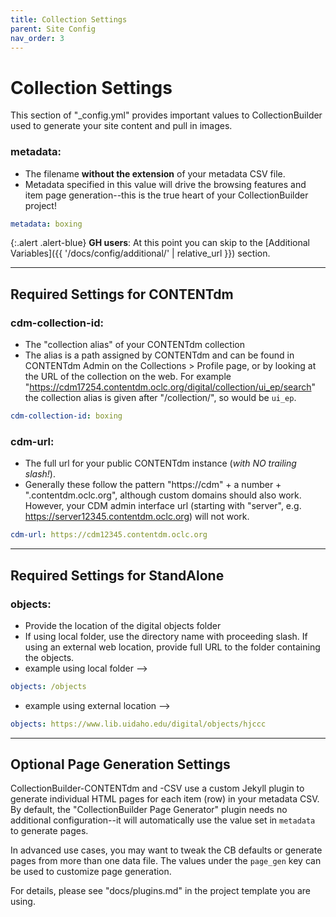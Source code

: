 ```yaml
---
title: Collection Settings
parent: Site Config
nav_order: 3
---
```


# Collection Settings

This section of "_config.yml" provides important values to CollectionBuilder used to generate your site content and pull in images.

### metadata: 

- The filename **without the extension** of your metadata CSV file. 
- Metadata specified in this value will drive the browsing features and item page generation--this is the true heart of your CollectionBuilder project!
```yaml
metadata: boxing
```

{:.alert .alert-blue}
**GH users**: At this point you can skip to the [Additional Variables]({{ '/docs/config/additional/' | relative_url }}) section.

---

## Required Settings for CONTENTdm

### cdm-collection-id: 

- The "collection alias" of your CONTENTdm collection
- The alias is a path assigned by CONTENTdm and can be found in CONTENTdm Admin on the Collections > Profile page, or by looking at the URL of the collection on the web. For example "https://cdm17254.contentdm.oclc.org/digital/collection/ui_ep/search" the collection alias is given after "/collection/", so would be `ui_ep`.
```yaml
cdm-collection-id: boxing
```

### cdm-url: 

- The full url for your public CONTENTdm instance (*with NO trailing slash!*). 
- Generally these follow the pattern "https://cdm" + a number + ".contentdm.oclc.org", although custom domains should also work. However, your CDM admin interface url (starting with "server", e.g. https://server12345.contentdm.oclc.org) will not work.
```yaml
cdm-url: https://cdm12345.contentdm.oclc.org
```

---

## Required Settings for StandAlone

### objects:

- Provide the location of the digital objects folder
- If using local folder, use the directory name with proceeding slash. If using an external web location, provide full URL to the folder containing the objects.
- example using local folder --> 
```yaml
objects: /objects
```
- example using external location --> 
```yaml
objects: https://www.lib.uidaho.edu/digital/objects/hjccc
```

---

## Optional Page Generation Settings

CollectionBuilder-CONTENTdm and -CSV use a custom Jekyll plugin to generate individual HTML pages for each item (row) in your metadata CSV.
By default, the "CollectionBuilder Page Generator" plugin needs no additional configuration--it will automatically use the value set in `metadata` to generate pages.

In advanced use cases, you may want to tweak the CB defaults or generate pages from more than one data file. 
The values under the `page_gen` key can be used to customize page generation. 

For details, please see "docs/plugins.md" in the project template you are using.
